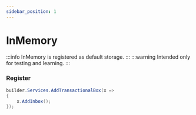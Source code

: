 ```yaml
---
sidebar_position: 1
---
```


# InMemory
:::info
InMemory is registered as default storage.
:::
:::warning
Intended only for testing and learning.
:::

### Register
```csharp
builder.Services.AddTransactionalBox(x =>
{
    x.AddInbox();
});

```